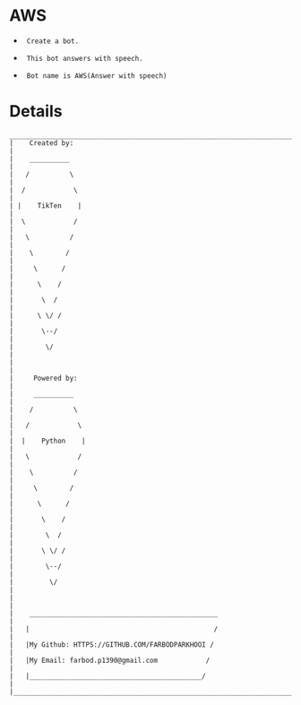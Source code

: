 # AWS
-
       Create a bot.
-
       This bot answers with speech.
-
       Bot name is AWS(Answer with speech)

# Details
    __________________________________________________________________________
    |    Created by:                                                            |
    |    __________                                                             |
    |   /          \                                                            |
    |  /            \                                                           |
    | |    TikTen    |                                                          |
    |  \            /                                                           |
    |   \          /                                                            |
    |    \        /                                                             |
    |     \      /                                                              |
    |      \    /                                                               |
    |       \  /                                                                |
    |      \ \/ /                                                               |
    |       \--/                                                                |
    |        \/                                                                 |
    |                                                                           |
    |     Powered by:                                                           |
    |     __________                                                            |
    |    /          \                                                           |
    |   /            \                                                          |
    |  |    Python    |                                                         |
    |   \            /                                                          |
    |    \          /                                                           |
    |     \        /                                                            |
    |      \      /                                                             |
    |       \    /                                                              |
    |        \  /                                                               |
    |       \ \/ /                                                              |
    |        \--/                                                               |
    |         \/                                                                |
    |                                                                           |
    |    _______________________________________________                        |
    |   |                                              /                        |
    |   |My Github: HTTPS://GITHUB.COM/FARBODPARKHOOI /                         |
    |   |My Email: farbod.p1390@gmail.com            /                          |
    |   |___________________________________________/                           |
    |___________________________________________________________________________|
